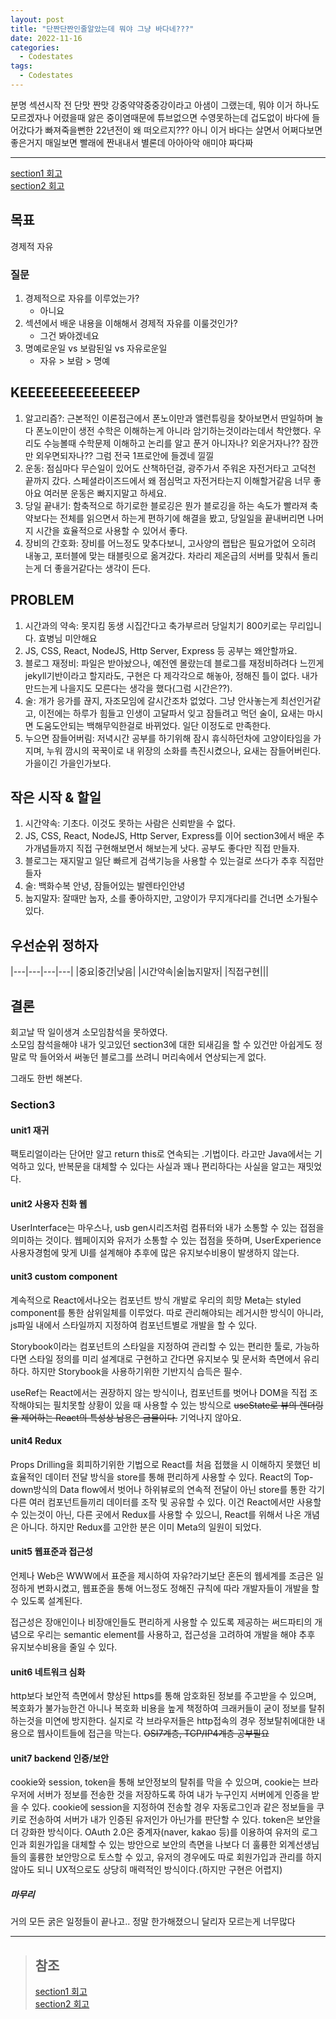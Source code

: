 ```yaml
---
layout: post
title: "단짠단짠인줄알았는데 뭐야 그냥 바다네???"
date: 2022-11-16
categories:
  - Codestates
tags:
  - Codestates
---
```


분명 섹션시작 전 단맛 짠맛 강중약약중중강이라고 아샘이 그랬는데, 뭐야 이거 하나도 모르겠자나 어렸을때 앓은 중이염때문에 튜브없으면 수영못하는데 겁도없이 바다에 들어갔다가 빠져죽을뻔한 22년전이 왜 떠오르지??? 아니 이거 바다는 살면서 어쩌다보면 좋은거지 매일보면 빨래에 짠내내서 별론데 아아아악 애미야 짜다짜

---

[section1 회고](https://kimtank.github.io/codestates/2022/09/19/a-cs-section1.html)  
[section2 회고](https://kimtank.github.io/codestates/2022/10/19/section2-fin.html)

## 목표

경제적 자유

### 질문

1. 경제적으로 자유를 이루었는가?
   - 아니요
2. 섹션에서 배운 내용을 이해해서 경제적 자유를 이룰것인가?
   - 그건 봐야겠네요
3. 명예로운일 vs 보람된일 vs 자유로운일
   - 자유 > 보람 > 명예

## KEEEEEEEEEEEEEEP

1. 알고리즘?: 근본적인 이론접근에서 폰노이만과 앨런튜링을 찾아보면서 딴일하며 놀다 폰노이만이 생전 수학은 이해하는게 아니라 암기하는것이라는데서 착안했다. 우리도 수능볼때 수학문제 이해하고 논리를 알고 푼거 아니자나? 외운거자나?? 잠깐만 외우면되자나?? 그럼 전국 1프로안에 들겠네 낄낄
2. 운동: 점심마다 무슨일이 있어도 산책하던걸, 광주가서 주워온 자전거타고 고덕천 끝까지 갔다. 스페셜라이즈드에서 왜 점심먹고 자전거타는지 이해할거같음 너무 좋아요 여러분 운동은 빠지지말고 하세요.
3. 당일 끝내기: 함축적으로 하기로한 블로깅은 뭔가 블로깅을 하는 속도가 빨라져 축약보다는 전체를 읽으면서 하는게 편하기에 해결을 봤고, 당일일을 끝내버리면 나머지 시간을 효율적으로 사용할 수 있어서 좋다.
4. 장비의 간호화: 장비를 어느정도 맞추다보니, 고사양의 랩탑은 필요가없어 오히려 내놓고, 포터블에 맞는 태블릿으로 옮겨갔다. 차라리 제온급의 서버를 맞춰서 돌리는게 더 좋을거같다는 생각이 든다.

## PROBLEM

1. 시간과의 약속: 못지킴 동생 시집간다고 축가부르러 당일치기 800키로는 무리입니다. 효병님 미안해요
2. JS, CSS, React, NodeJS, Http Server, Express 등 공부는 왜안할까요.
3. 블로그 재정비: 파일은 받아놨으나, 예전엔 몰랐는데 블로그를 재정비하려다 느낀게 jekyll기반이라고 할지라도, 구현은 다 제각각으로 해놓아, 정해진 틀이 없다. 내가 만드는게 나을지도 모른다는 생각을 했다(그럼 시간은??).
4. 술: 개가 응가를 끊지, 자조모임에 갈시간조차 없었다. 그냥 안사놓는게 최선인거같고, 이전에는 하루가 힘들고 인생이 고달파서 잊고 잠들려고 먹던 술이, 요새는 마시면 도움도안되는 백해무익한걸로 바뀌었다. 일단 이정도로 만족한다.
5. 누으면 잠들어버림: 저녁시간 공부를 하기위해 잠시 휴식하던차에 고양이타임을 가지며, 누워 깜시의 꾹꾹이로 내 위장의 소화를 촉진시켰으나, 요새는 잠들어버린다. 가을이긴 가을인가보다.

## 작은 시작 & 할일

1. 시간약속: 기초다. 이것도 못하는 사람은 신뢰받을 수 없다.
2. JS, CSS, React, NodeJS, Http Server, Express를 이어 section3에서 배운 추가개념들까지 직접 구현해보면서 해보는게 낫다. 공부도 좋다만 직접 만들자.
3. 블로그는 재지말고 일단 빠르게 검색기능을 사용할 수 있는걸로 쓰다가 추후 직접만들자
4. 술: 백화수복 안녕, 잠들어있는 발렌타인안녕
5. 눕지말자: 잘때만 눕자, 소를 좋아하지만, 고양이가 무지개다리를 건너면 소가될수있다.

## 우선순위 정하자

|---|---|---|---|
|중요|중간|낮음|
|시간약속|술|눕지말자|
|직접구현|||

## 결론

회고날 딱 일이생겨 소모임참석을 못하였다.  
소모임 참석을해야 내가 잊고있던 section3에 대한 되새김을 할 수 있건만 아쉽게도 정말로 막 들어와서 써놓던 블로그를 쓰려니 머리속에서 연상되는게 없다.

그래도 한번 해본다.

### Section3

#### unit1 재귀

팩토리얼이라는 단어만 알고 return this로 연속되는 .기법이다. 라고만 Java에서는 기억하고 있다, 반복문을 대체할 수 있다는 사실과 꽤나 편리하다는 사실을 알고는 재밋었다.

#### unit2 사용자 친화 웹

UserInterface는 마우스나, usb gen시리즈처럼 컴퓨터와 내가 소통할 수 있는 접점을 의미하는 것이다. 웹페이지와 유저가 소통할 수 있는 접점을 뜻하며, UserExperience 사용자경험에 맞게 UI를 설계해야 추후에 많은 유지보수비용이 발생하지 않는다.

#### unit3 custom component

계속적으로 React에서나오는 컴포넌트 방식 개발로 우리의 희망 Meta는 styled component를 통한 삼위일체를 이루었다. 따로 관리해야되는 레거시한 방식이 아니라, js파일 내에서 스타일까지 지정하여 컴포넌트별로 개발을 할 수 있다.

Storybook이라는 컴포넌트의 스타일을 지정하여 관리할 수 있는 편리한 툴로, 가능하다면 스타일 정의를 미리 설계대로 구현하고 간다면 유지보수 및 문서화 측면에서 유리하다. 하지만 Storybook을 사용하기위한 기반지식 습득은 필수.

useRef는 React에서는 권장하지 않는 방식이나, 컴포넌트를 벗어나 DOM을 직접 조작해야되는 필치못할 상황이 있을 때 사용할 수 있는 방식으로 ~~useState로 뷰의 렌더링을 제어하는 React의 특성상 남용은 금물이다.~~ 기억나지 않아요.

#### unit4 Redux

Props Drilling을 회피하기위한 기법으로 React를 처음 접했을 시 이해하지 못했던 비효율적인 데이터 전달 방식을 store를 통해 편리하게 사용할 수 있다. React의 Top-down방식의 Data flow에서 벗어나 하위뷰로의 연속적 전달이 아닌 store를 통한 각기 다른 여러 컴포넌트들끼리 데이터를 조작 및 공유할 수 있다. 이건 React에서만 사용할 수 있는것이 아닌, 다른 곳에서 Redux를 사용할 수 있으니, React를 위해서 나온 개념은 아니다. 하지만 Redux를 고안한 분은 이미 Meta의 일원이 되었다.

#### unit5 웹표준과 접근성

언제나 Web은 WWW에서 표준을 제시하여 자유?라기보단 혼돈의 웹세계를 조금은 일정하게 변화시켰고, 웹표준을 통해 어느정도 정해진 규칙에 따라 개발자들이 개발을 할 수 있도록 설계된다.

접근성은 장애인이나 비장애인들도 편리하게 사용할 수 있도록 제공하는 써드파티의 개념으로 우리는 semantic element를 사용하고, 접근성을 고려하여 개발을 해야 추후 유지보수비용을 줄일 수 있다.

#### unit6 네트워크 심화

http보다 보안적 측면에서 향상된 https를 통해 암호화된 정보를 주고받을 수 있으며, 복호화가 불가능한건 아니나 복호화 비용을 높게 책정하여 크래커들이 굳이 정보를 탈취하는것을 미연에 방지한다. 실지로 각 브라우저들은 http접속의 경우 정보탈취에대한 내용으로 웹사이트들에 접근을 막는다. ~~OSI7계층, TCP/IP4계층 공부필요~~

#### unit7 backend 인증/보안

cookie와 session, token을 통해 보안정보의 탈취를 막을 수 있으며, cookie는 브라우저에 서버가 정보를 전송한 것을 저장하도록 하여 내가 누구인지 서버에게 인증을 받을 수 있다. cookie에 session을 지정하여 전송할 경우 자동로그인과 같은 정보들을 쿠키로 전송하여 서버가 내가 인증된 유저인가 아닌가를 판단할 수 있다. token은 보안을 더 강화한 방식이다. OAuth 2.0은 중계자(naver, kakao 등)를 이용하여 유저의 로그인과 회원가입을 대체할 수 있는 방안으로 보안의 측면을 나보다 더 훌륭한 외계선생님들의 훌륭한 보안망으로 토스할 수 있고, 유저의 경우에도 따로 회원가입과 관리를 하지 않아도 되니 UX적으로도 상당히 매력적인 방식이다.(하지만 구현은 어렵지)

##### 마무리

거의 모든 굵은 일정들이 끝나고.. 정말 한가해졌으니 달리자 모르는게 너무많다

---

> ## 참조
>
> [section1 회고](https://kimtank.github.io/codestates/2022/09/19/a-cs-section1.html)  
> [section2 회고](https://kimtank.github.io/codestates/2022/10/19/section2-fin.html)
